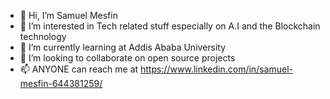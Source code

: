 - 👋 Hi, I’m Samuel Mesfin
- 👀 I’m interested in Tech related stuff especially on A.I and the Blockchain technology
- 🌱 I’m currently learning at Addis Ababa University 
- 💞️ I’m looking to collaborate on open source projects
- 📫 ANYONE can reach me at https://www.linkedin.com/in/samuel-mesfin-644381259/ 


<!---
Samwell14/Samwell14 is a ✨ special ✨ repository because its `README.md` (this file) appears on your GitHub profile.
You can click the Preview link to take a look at your changes.
--->
